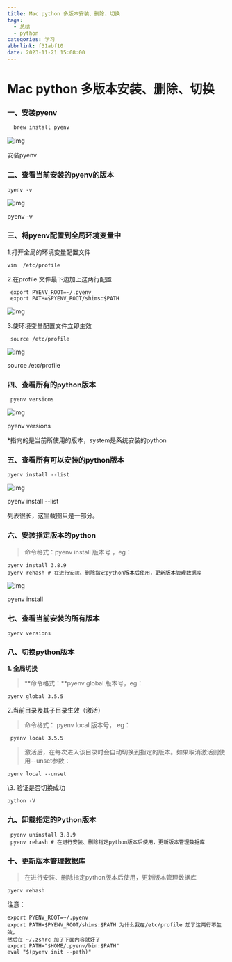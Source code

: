 ```yaml
---
title: Mac python 多版本安装、删除、切换
tags:
  - 总结
  - python
categories: 学习
abbrlink: f31abf10
date: 2023-11-21 15:08:00
---
```


# Mac python 多版本安装、删除、切换

### **一、安装pyenv**

```bash
  brew install pyenv
```

![img](https://pic1.zhimg.com/80/v2-5a2f5e1d54dcec75038053fe93d59ca8_1440w.webp)

安装pyenv

### 二、查看当前安装的pyenv的版本

```text
pyenv -v
```

![img](https://pic2.zhimg.com/80/v2-2bfc185eb3484d4807e486261cae36b9_1440w.webp)

pyenv -v

### 三、**将pyenv配置到全局环境变量中**

1.打开全局的环境变量配置文件

```text
vim  /etc/profile 
```

2.在profile 文件最下边加上这两行配置

```text
 export PYENV_ROOT=~/.pyenv
 export PATH=$PYENV_ROOT/shims:$PATH
```

![img](https://pic4.zhimg.com/80/v2-68add43e4291c992590fc219759fe5df_1440w.webp)

3.使环境变量配置文件立即生效

```text
 source /etc/profile 
```

![img](https://pic4.zhimg.com/80/v2-400715701c963de2a67ba72dec366027_1440w.webp)

source /etc/profile

### **四、查看所有的python版本**

```text
 pyenv versions 
```

![img](https://pic2.zhimg.com/80/v2-4b681a4e068ecb9127c900f7e5afaf71_1440w.webp)

pyenv versions

*指向的是当前所使用的版本，system是系统安装的python

### **五、查看所有可以安装的python版本**

```text
pyenv install --list
```

![img](https://pic2.zhimg.com/80/v2-9c6d8f212a214ea0a13c017616730c75_1440w.webp)

pyenv install --list

列表很长，这里截图只是一部分。

### 六、安装指定版本的python

> 命令格式：pyenv install 版本号 ，eg：

```text
pyenv install 3.8.9
pyenv rehash # 在进行安装、删除指定python版本后使用，更新版本管理数据库
```

![img](https://pic1.zhimg.com/80/v2-fc16c1dbbbf98f0b4f94b147014f8124_1440w.webp)

pyenv install

### 七、**查看当前安装的所有版本**

```text
pyenv versions
```

### **八、切换python版本**

**1. 全局切换**

> **命令格式：**pyenv global 版本号，eg：

```text
pyenv global 3.5.5
```

2.当前目录及其子目录生效（激活）

> 命令格式： pyenv local 版本号， eg：

```text
 pyenv local 3.5.5
```

> 激活后，在每次进入该目录时会自动切换到指定的版本。如果取消激活则使用--unset参数：

```text
pyenv local --unset
```

\3. 验证是否切换成功

```text
python -V 
```

### **九、卸载指定的Python版本**

```text
 pyenv uninstall 3.8.9
 pyenv rehash # 在进行安装、删除指定python版本后使用，更新版本管理数据库
```

### 十、更新版本管理数据库

> 在进行安装、删除指定python版本后使用，更新版本管理数据库

```text
pyenv rehash 
```

注意：

```
export PYENV_ROOT=~/.pyenv
export PATH=$PYENV_ROOT/shims:$PATH 为什么我在/etc/profile 加了这两行不生效，
然后在 ~/.zshrc 加了下面内容就好了
export PATH="$HOME/.pyenv/bin:$PATH"
eval "$(pyenv init --path)" 
```

